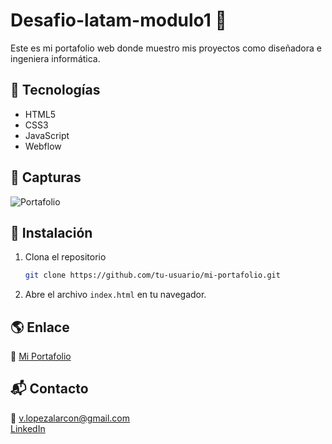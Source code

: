 # Desafio-latam-modulo1 🌟  

Este es mi portafolio web donde muestro mis proyectos como diseñadora e ingeniera informática.  

## 🚀 Tecnologías  
- HTML5  
- CSS3  
- JavaScript  
- Webflow  

## 📸 Capturas  
![Portafolio](assets/img/portfolio-screenshot.jpg)  

## 📂 Instalación  
1. Clona el repositorio  
   ```sh
   git clone https://github.com/tu-usuario/mi-portafolio.git
   ```  
2. Abre el archivo `index.html` en tu navegador.  

## 🌎 Enlace  
🔗 [Mi Portafolio](https://tu-usuario.github.io/mi-portafolio/)  

## 📬 Contacto  
📧 v.lopezalarcon@gmail.com  
[LinkedIn](https://www.linkedin.com/in/victoria-l%C3%B3pez-2b6158162/)
